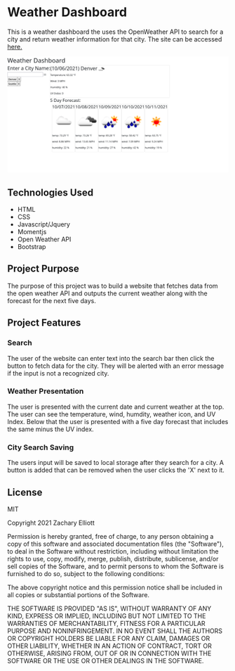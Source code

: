 # Weather Dashboard
This is a weather dashboard the uses the OpenWeather API to search for a city and return weather information for that city. The site can be accessed [here.](https://zachary-berdell-elliott.github.io/weather-dashboard/)

![Picture of the website](./assets/images/site-image.png)

## Technologies Used
* HTML
* CSS
* Javascript/Jquery
* Momentjs
* Open Weather API
* Bootstrap

## Project Purpose
The purpose of this project was to build a website that fetches data from the open weather API and outputs the current weather along with the forecast for the next five days.

## Project Features

### Search 
The user of the website can enter text into the search bar then click the button to fetch data for the city. They will be alerted with an error message if the input is not a recognized city. 

### Weather Presentation
The user is presented with the current date and current weather at the top. The user can see the temperature, wind, humdity, weather icon, and UV Index. Below that the user is presented with a five day forecast that includes the same minus the UV index.

### City Search Saving
The users input will be saved to local storage after they search for a city. A button is added that can be removed when the user clicks the 'X' next to it.

## License
MIT

Copyright 2021 Zachary Elliott

Permission is hereby granted, free of charge, to any person obtaining a copy of this software and associated documentation files (the "Software"), to deal in the Software without restriction, including without limitation the rights to use, copy, modify, merge, publish, distribute, sublicense, and/or sell copies of the Software, and to permit persons to whom the Software is furnished to do so, subject to the following conditions:

The above copyright notice and this permission notice shall be included in all copies or substantial portions of the Software.

THE SOFTWARE IS PROVIDED "AS IS", WITHOUT WARRANTY OF ANY KIND, EXPRESS OR IMPLIED, INCLUDING BUT NOT LIMITED TO THE WARRANTIES OF MERCHANTABILITY, FITNESS FOR A PARTICULAR PURPOSE AND NONINFRINGEMENT. IN NO EVENT SHALL THE AUTHORS OR COPYRIGHT HOLDERS BE LIABLE FOR ANY CLAIM, DAMAGES OR OTHER LIABILITY, WHETHER IN AN ACTION OF CONTRACT, TORT OR OTHERWISE, ARISING FROM, OUT OF OR IN CONNECTION WITH THE SOFTWARE OR THE USE OR OTHER DEALINGS IN THE SOFTWARE.
